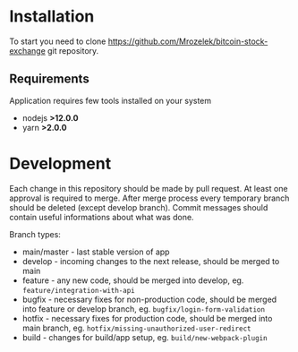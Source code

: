 # Installation

To start you need to clone https://github.com/Mrozelek/bitcoin-stock-exchange git repository.

## Requirements

Application requires few tools installed on your system

* nodejs **>12.0.0**
* yarn **>2.0.0**

# Development

Each change in this repository should be made by pull request. At least one approval is required to merge. After merge process every temporary branch should be deleted (except develop branch). Commit messages should contain useful informations about what was done.

Branch types:
 - main/master - last stable version of app
 - develop - incoming changes to the next release, should be merged to main
 - feature - any new code, should be merged into develop, eg. `feature/integration-with-api`
 - bugfix - necessary fixes for non-production code, should be merged into feature or develop branch, eg. `bugfix/login-form-validation`
 - hotfix - necessary fixes for production code, should be merged into main branch, eg. `hotfix/missing-unauthorized-user-redirect`
 - build - changes for build/app setup, eg. `build/new-webpack-plugin`
 